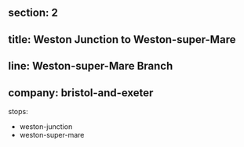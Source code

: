 section: 2
----
title: Weston Junction to Weston-super-Mare
----
line: Weston-super-Mare Branch
----
company: bristol-and-exeter
----
stops:
- weston-junction
- weston-super-mare

